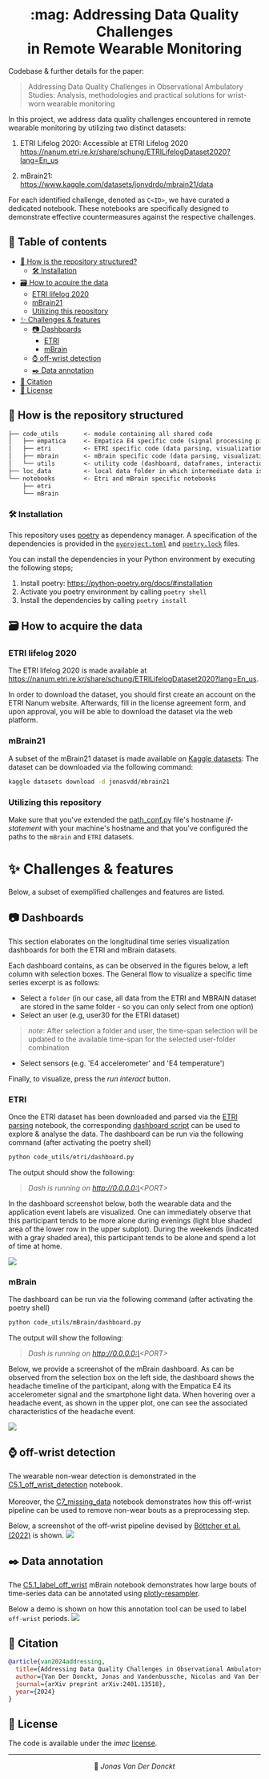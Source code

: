 <div align="center">
<h1>:mag: Addressing Data Quality Challenges <br>in Remote Wearable Monitoring
</div>

Codebase & further details for the paper:
> Addressing Data Quality Challenges in Observational Ambulatory Studies: Analysis, methodologies and practical solutions for wrist-worn wearable monitoring

In this project, we address data quality challenges encountered in remote wearable monitoring by utilizing two distinct datasets:

1. ETRI Lifelog 2020: Accessible at ETRI Lifelog 2020<br> https://nanum.etri.re.kr/share/schung/ETRILifelogDataset2020?lang=En_us

2. mBrain21:<br> https://www.kaggle.com/datasets/jonvdrdo/mbrain21/data

For each identified challenge, denoted as `C<ID>`, we have curated a dedicated notebook. These notebooks are specifically designed to demonstrate effective countermeasures against the respective challenges.

## 📖 Table of contents
- [📰 How is the repository structured?](#-how-is-the-repository-structured)
  - [🛠️ Installation](#installation_ref)
- [🗃️ How to acquire the data](#️-how-to-acquire-the-data)
  - [ETRI lifelog 2020](#etri-lifelog-2020)
  - [mBrain21](#mbrain21)
  - [Utilizing this repository](#utilizing-this-repository)
- [✨ Challenges & features](#-challenges--features)
  - [📷 Dashboards](#-dashboards)
    - [ETRI](#etri)
    - [mBrain](#mbrain)
  - [⌚ off-wrist detection](#-off-wrist-detection)
  - [✒️ Data annotation](#data_annotation_ref)
- [📖 Citation](#citation_ref)
- [📝 License](#license_ref)


## 📰 How is the repository structured

```txt
├── code_utils       <- module containing all shared code
│   ├── empatica     <- Empatica E4 specific code (signal processing pipelines)
│   ├── etri         <- ETRI specific code (data parsing, visualization, dashboard)
│   ├── mbrain       <- mBrain specific code (data parsing, visualization, dashboard)
│   └── utils        <- utility code (dashboard, dataframes, interaction analysis)
├── loc_data         <- local data folder in which intermediate data is stored
└── notebooks        <- Etri and mBrain specific notebooks 
    ├── etri
    └── mBrain
```


<a name="installation_ref"></a>
### 🛠️ Installation

This repository uses [poetry](https://python-poetry.org/) as dependency manager.
A specification of the dependencies is provided in the [`pyproject.toml`](pyproject.toml) and [`poetry.lock`](poetry.lock) files.

You can install the dependencies in your Python environment by executing the following steps;
1. Install poetry: https://python-poetry.org/docs/#installation
2. Activate you poetry environment by calling `poetry shell`
3. Install the dependencies by calling `poetry install`

## 🗃️ How to acquire the data
### ETRI lifelog 2020
The ETRI lifelog 2020 is made available at https://nanum.etri.re.kr/share/schung/ETRILifelogDataset2020?lang=En_us.

In order to download the dataset, you should first create an account on the ETRI Nanum website.
Afterwards, fill in the license agreement form, and upon approval, you will be able to download the dataset via the web platform.

### mBrain21
A subset of the mBrain21 dataset is made available on [Kaggle datasets](https://www.kaggle.com/datasets/jonvdrdo/mbrain21/data):
The dataset can be downloaded via the following command:
```bash
kaggle datasets download -d jonasvdd/mbrain21
```

### Utilizing this repository
Make sure that you've extended the [path_conf.py](code_utils/path_conf.py) file's hostname *if- statement* with your machine's hostname and that you've configured the paths to the `mBrain` and `ETRI` datasets.

# ✨ Challenges & features
Below, a subset of exemplified challenges and features are listed.

## 📷 Dashboards
This section elaborates on the longitudinal time series visualization dashboards for both the ETRI and mBrain datasets.

Each dashboard contains, as can be observed in the figures below, a left column with selection boxes.
The General flow to visualize a specific time series excerpt is as follows:
- Select a `folder` (in our case, all data from the ETRI and MBRAIN dataset are stored in the same folder - so you can only select from one option)
- Select an user (e.g, user30 for the ETRI dataset)
> *note*: After selection a folder and user, the time-span selection will be updated to the available time-span for the selected user-folder combination
- Select sensors (e.g. 'E4 accelerometer' and 'E4 temperature')

Finally, to visualize, press the *run interact* button.


### ETRI
Once the ETRI dataset has been downloaded and parsed via the [ETRI parsing](notebooks/etri/0_parse_etri.ipynb) notebook, the corresponding [dashboard script](code_utils/etri/dashboard.py) can be used to explore & analyse the data.
The dashboard can be run via the following command (after activating the poetry shell)

```bash
python code_utils/etri/dashboard.py
```
The output should show the following:
> *Dash is running on http://0.0.0.0:\<PORT\>*


In the dashboard screenshot below, both the wearable data and the application event labels are visualized. One can immediately observe that this participant tends to be more alone during evenings (light blue shaded area of the lower row in the upper subplot). During the weekends (indicated with a gray shaded area), this participant tends to be alone and spend a lot of time at home.

![](figures/ETRI_dashboard.png)

### mBrain
The dashboard can be run via the following command (after activating the poetry shell)
```bash
python code_utils/mBrain/dashboard.py
```
The output will show the following:
> *Dash is running on http://0.0.0.0:\<PORT\>*

Below, we provide a screenshot of the mBrain dashboard. As can be observed from the selection box on the left side, the dashboard shows the headache timeline of the participant, along with the Empatica E4 its accelerometer signal and the smartphone light data. When hovering over a headache event, as shown in the upper plot, one can see the associated characteristics of the headache event.

![](figures/MBRAIN_dashboard.png)

## ⌚ off-wrist detection
The wearable non-wear detection is demonstrated in the [C5.1_off_wrist_detection](notebooks/mBrain/C5_wearable_off_wrist.ipynb) notebook.<br><br>
Moreover, the [C7_missing_data](notebooks/mBrain/C7_missing_data.ipynb) notebook demonstrates how this off-wrist pipeline can be used to remove non-wear bouts as a preprocessing step.

Below, a screenshot of the off-wrist pipeline devised by [Böttcher et al. (2022)](https://www.nature.com/articles/s41598-022-25949-x) is shown.
![](figures/off_wrist_bottcher.png)

<a name="data_annotation_ref"></a>

## ✒️ Data annotation
The [C5.1_label_off_wrist](notebooks/mBrain/C5.1_Label_off_wrist.ipynb) mBrain notebook demonstrates how large bouts of time-series data can be annotated using [plotly-resampler](https://github.com/predict-idlab/plotly-resampler).

Below a demo is shown on how this annotation tool can be used to label `off-wrist` periods.
![](figures/annotation_demo.gif)

<a name="citation_ref"></a>
## 📖 Citation
```bibtex
@article{van2024addressing,
  title={Addressing Data Quality Challenges in Observational Ambulatory Studies: Analysis, Methodologies and Practical Solutions for Wrist-worn Wearable Monitoring},
  author={Van Der Donckt, Jonas and Vandenbussche, Nicolas and Van Der Donckt, Jeroen and Chen, Stephanie and Stojchevska, Marija and De Brouwer, Mathias and Steenwinckel, Bram and Paemeleire, Koen and Ongenae, Femke and Van Hoecke, Sofie},
  journal={arXiv preprint arXiv:2401.13518},
  year={2024}
}
```
<a name="license_ref"></a>
## 📝 License
The code is available under the *imec* [license](LICENSE).

---

<p align="center">
👤 <i>Jonas Van Der Donckt</i>
</p>
